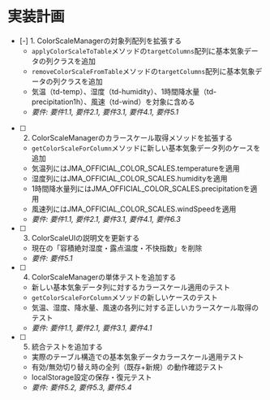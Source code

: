 # 実装計画

- [-] 1. ColorScaleManagerの対象列配列を拡張する
  - `applyColorScaleToTable`メソッドの`targetColumns`配列に基本気象データの列クラスを追加
  - `removeColorScaleFromTable`メソッドの`targetColumns`配列に基本気象データの列クラスを追加
  - 気温（td-temp）、湿度（td-humidity）、1時間降水量（td-precipitation1h）、風速（td-wind）を対象に含める
  - _要件: 要件1.1, 要件2.1, 要件3.1, 要件4.1, 要件5.1_

- [ ] 2. ColorScaleManagerのカラースケール取得メソッドを拡張する
  - `getColorScaleForColumn`メソッドに新しい基本気象データ列のケースを追加
  - 気温列にはJMA_OFFICIAL_COLOR_SCALES.temperatureを適用
  - 湿度列にはJMA_OFFICIAL_COLOR_SCALES.humidityを適用
  - 1時間降水量列にはJMA_OFFICIAL_COLOR_SCALES.precipitationを適用
  - 風速列にはJMA_OFFICIAL_COLOR_SCALES.windSpeedを適用
  - _要件: 要件1.1, 要件2.1, 要件3.1, 要件4.1, 要件6.3_

- [ ] 3. ColorScaleUIの説明文を更新する
  - 現在の「容積絶対湿度・露点温度・不快指数」を削除
  - _要件: 要件5.1_

- [ ] 4. ColorScaleManagerの単体テストを追加する
  - 新しい基本気象データ列に対するカラースケール適用のテスト
  - `getColorScaleForColumn`メソッドの新しいケースのテスト
  - 気温、湿度、降水量、風速の各列に対する正しいカラースケール取得のテスト
  - _要件: 要件1.1, 要件2.1, 要件3.1, 要件4.1_

- [ ] 5. 統合テストを追加する
  - 実際のテーブル構造での基本気象データカラースケール適用テスト
  - 有効/無効切り替え時の全列（既存+新規）の動作確認テスト
  - localStorage設定の保存・復元テスト
  - _要件: 要件5.2, 要件5.3, 要件5.4_
